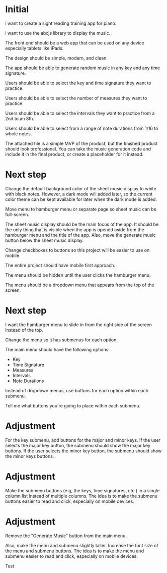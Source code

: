 # Initial
i want to create a sight reading training app for piano.

i want to use the abcjs library to display the music.

The front end should be a web app that can be used on any device especially tablets like iPads.

The design should be simple, modern, and clean.

The app should be able to generate random music in any key and any time signature.

Users should be able to select the key and time signature they want to practice.

Users should be able to select the number of measures they want to practice.

Users should be able to select the intervals they want to practice from a 2nd to an 8th.

Users should be able to select from a range of note durations from 1/16 to whole notes.

The attached file is a simple MVP of the product, but the finished product should look professional. You can take the music generation code and include it in the final product, or create a placeholder for it instead.

# Next step
Change the default background color of the sheet music display to white with black notes. However, a dark mode will added later, so the current color theme can be kept available for later when the dark mode is added.

Move menu to hamburger menu or separate page so sheet music can be full-screen.

The sheet music display should be the main focus of the app. It should be the only thing that is visible when the app is opened aside from the hamburger menu and the title of the app. Also, move the generate music button below the sheet music display.

Change checkboxes to buttons so this project will be easier to use on mobile.

The entire project should have mobile first approach.

The menu should be hidden until the user clicks the hamburger menu.

The menu should be a dropdown menu that appears from the top of the screen.

# Next step
I want the hamburger menu to slide in from the right side of the screen instead of the top. 

Change the menu so it has submenus for each option.

The main menu should have the following options:
- Key
- Time Signature
- Measures
- Intervals
- Note Durations

Instead of dropdown menus, use buttons for each option within each submenu.

Tell me what buttons you're going to place within each submenu.

# Adjustment
For the key submenu, add buttons for the major and minor keys. If the user selects the major key button, the submenu should show the major key buttons. If the user selects the minor key button, the submenu should show the minor keys buttons.

# Adjustment
Make the submenu buttons (e.g, the keys, time signatures, etc.) in a single column list instead of multiple columns. The idea is to make the submenu buttons easier to read and click, especially on mobile devices.

# Adjustment
Remove the "Generate Music" button from the main menu.

Also, make the menu and submenu slightly taller. Increase the font size of the menu and submenu buttons. The idea is to make the menu and submenu easier to read and click, especially on mobile devices.

Test